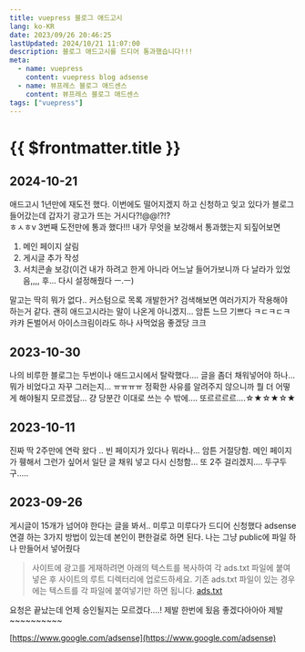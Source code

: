 ```yaml
---
title: vuepress 블로그 애드고시
lang: ko-KR
date: 2023/09/26 20:46:25
lastUpdated: 2024/10/21 11:07:00
description: 블로그 애드고시를 드디어 통과했습니다!!!
meta:
  - name: vuepress
    content: vuepress blog adsense
  - name: 뷰프레스 블로그 애드센스
    content: 뷰프레스 블로그 애드센스
tags: ["vuepress"]
---
```


# {{ $frontmatter.title }}

## 2024-10-21
애드고시 1년만에 재도전 했다. 이번에도 떨어지겠지 하고 신청하고 잊고 있다가 블로그 들어갔는데 갑자기 광고가 뜨는 거시다?!@@!?!?  
ㅎㅅㅎv 3번째 도전만에 통과 했다!!! 내가 무엇을 보강해서 통과했는지 되짚어보면

1. 메인 페이지 살림
2. 게시글 추가 작성
3. 서치콘솔 보강(이건 내가 하려고 한게 아니라 어느날 들어가보니까 다 날라가 있었음,,,, 후... 다시 설정해줬다 ㅡ.ㅡ)

말고는 딱히 뭐가 없다.. 커스텀으로 목록 개발한거? 
검색해보면 여러가지가 작용해야 하는거 같다. 괜히 애드고시라는 말이 나온게 아니겠지...
암튼 느므 기쁘다 ㅋㄷㅋㄷㅋ 캬캬 돈벌어서 아이스크림이라도 하나 사먹었음 좋겠당 크크

## 2023-10-30

나의 비루한 블로그는 두번이나 애드고시에서 탈락했다....
글을 좀더 채워넣어야 하나... 뭐가 비었다고 자꾸 그러는지... ㅠㅠㅠㅠ 정확한 사유를 알려주지 않으니까 뭘 더 어떻게 해야될지 모르겠담... 걍 당분간 이대로 쓰는 수 밖에.... 또르르르르....☆★☆★☆★

## 2023-10-11

진짜 딱 2주만에 연락 왔다 .. 빈 페이지가 있다나 뭐라나... 암튼 거절당함.
메인 페이지가 휑해서 그런가 싶어서 일단 글 채워 넣고 다시 신청함... 또 2주 걸리겠지.... 두구두구.....

## 2023-09-26

게시글이 15개가 넘어야 한다는 글을 봐서.. 미루고 미루다가 드디어 신청했다
adsense 연결 하는 3가지 방법이 있는데 본인이 편한걸로 하면 된다.
나는 그냥 public에 파일 하나 만들어서 넣어줬다

> 사이트에 광고를 게재하려면 아래의 텍스트를 복사하여 각 ads.txt 파일에 붙여넣은 후 사이트의 루트 디렉터리에 업로드하세요. 기존 ads.txt 파일이 있는 경우에는 텍스트를 각 파일에 붙여넣기만 하면 됩니다. [ads.txt](https://support.google.com/adsense/answer/7532444?hl=ko)

요청은 끝났는데 언제 승인될지는 모르겠다....! 제발 한번에 됬음 좋겠다아아아 제발~~~~~~~~~~

[https://www.google.com/adsense](https://www.google.com/adsense)

